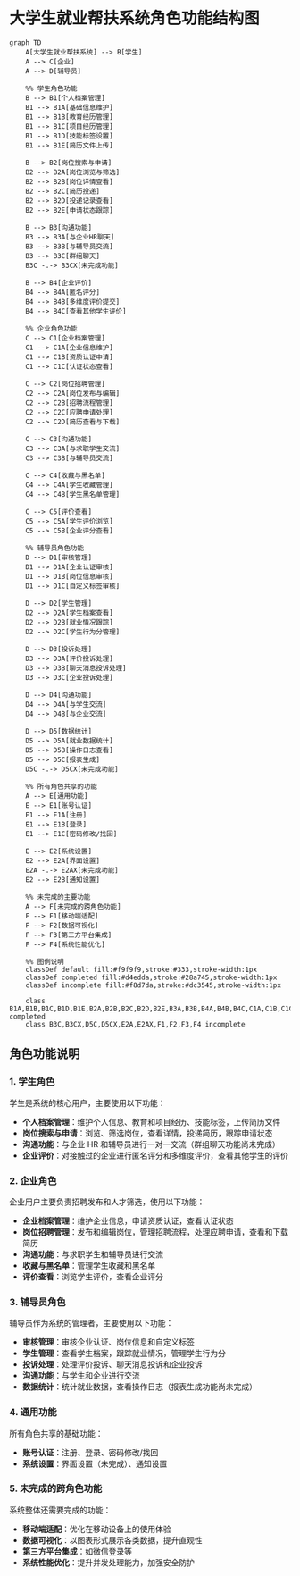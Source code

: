# 大学生就业帮扶系统角色功能结构图

```mermaid
graph TD
    A[大学生就业帮扶系统] --> B[学生]
    A --> C[企业]
    A --> D[辅导员]

    %% 学生角色功能
    B --> B1[个人档案管理]
    B1 --> B1A[基础信息维护]
    B1 --> B1B[教育经历管理]
    B1 --> B1C[项目经历管理]
    B1 --> B1D[技能标签设置]
    B1 --> B1E[简历文件上传]

    B --> B2[岗位搜索与申请]
    B2 --> B2A[岗位浏览与筛选]
    B2 --> B2B[岗位详情查看]
    B2 --> B2C[简历投递]
    B2 --> B2D[投递记录查看]
    B2 --> B2E[申请状态跟踪]

    B --> B3[沟通功能]
    B3 --> B3A[与企业HR聊天]
    B3 --> B3B[与辅导员交流]
    B3 --> B3C[群组聊天]
    B3C -.-> B3CX[未完成功能]

    B --> B4[企业评价]
    B4 --> B4A[匿名评分]
    B4 --> B4B[多维度评价提交]
    B4 --> B4C[查看其他学生评价]

    %% 企业角色功能
    C --> C1[企业档案管理]
    C1 --> C1A[企业信息维护]
    C1 --> C1B[资质认证申请]
    C1 --> C1C[认证状态查看]

    C --> C2[岗位招聘管理]
    C2 --> C2A[岗位发布与编辑]
    C2 --> C2B[招聘流程管理]
    C2 --> C2C[应聘申请处理]
    C2 --> C2D[简历查看与下载]

    C --> C3[沟通功能]
    C3 --> C3A[与求职学生交流]
    C3 --> C3B[与辅导员交流]

    C --> C4[收藏与黑名单]
    C4 --> C4A[学生收藏管理]
    C4 --> C4B[学生黑名单管理]

    C --> C5[评价查看]
    C5 --> C5A[学生评价浏览]
    C5 --> C5B[企业评分查看]

    %% 辅导员角色功能
    D --> D1[审核管理]
    D1 --> D1A[企业认证审核]
    D1 --> D1B[岗位信息审核]
    D1 --> D1C[自定义标签审核]

    D --> D2[学生管理]
    D2 --> D2A[学生档案查看]
    D2 --> D2B[就业情况跟踪]
    D2 --> D2C[学生行为分管理]

    D --> D3[投诉处理]
    D3 --> D3A[评价投诉处理]
    D3 --> D3B[聊天消息投诉处理]
    D3 --> D3C[企业投诉处理]

    D --> D4[沟通功能]
    D4 --> D4A[与学生交流]
    D4 --> D4B[与企业交流]

    D --> D5[数据统计]
    D5 --> D5A[就业数据统计]
    D5 --> D5B[操作日志查看]
    D5 --> D5C[报表生成]
    D5C -.-> D5CX[未完成功能]

    %% 所有角色共享的功能
    A --> E[通用功能]
    E --> E1[账号认证]
    E1 --> E1A[注册]
    E1 --> E1B[登录]
    E1 --> E1C[密码修改/找回]

    E --> E2[系统设置]
    E2 --> E2A[界面设置]
    E2A -.-> E2AX[未完成功能]
    E2 --> E2B[通知设置]

    %% 未完成的主要功能
    A --> F[未完成的跨角色功能]
    F --> F1[移动端适配]
    F --> F2[数据可视化]
    F --> F3[第三方平台集成]
    F --> F4[系统性能优化]

    %% 图例说明
    classDef default fill:#f9f9f9,stroke:#333,stroke-width:1px
    classDef completed fill:#d4edda,stroke:#28a745,stroke-width:1px
    classDef incomplete fill:#f8d7da,stroke:#dc3545,stroke-width:1px

    class B1A,B1B,B1C,B1D,B1E,B2A,B2B,B2C,B2D,B2E,B3A,B3B,B4A,B4B,B4C,C1A,C1B,C1C,C2A,C2B,C2C,C2D,C3A,C3B,C4A,C4B,C5A,C5B,D1A,D1B,D1C,D2A,D2B,D2C,D3A,D3B,D3C,D4A,D4B,D5A,D5B,E1A,E1B,E1C,E2B completed
    class B3C,B3CX,D5C,D5CX,E2A,E2AX,F1,F2,F3,F4 incomplete
```

## 角色功能说明

### 1. 学生角色

学生是系统的核心用户，主要使用以下功能：

- **个人档案管理**：维护个人信息、教育和项目经历、技能标签，上传简历文件
- **岗位搜索与申请**：浏览、筛选岗位，查看详情，投递简历，跟踪申请状态
- **沟通功能**：与企业 HR 和辅导员进行一对一交流（群组聊天功能尚未完成）
- **企业评价**：对接触过的企业进行匿名评分和多维度评价，查看其他学生的评价

### 2. 企业角色

企业用户主要负责招聘发布和人才筛选，使用以下功能：

- **企业档案管理**：维护企业信息，申请资质认证，查看认证状态
- **岗位招聘管理**：发布和编辑岗位，管理招聘流程，处理应聘申请，查看和下载简历
- **沟通功能**：与求职学生和辅导员进行交流
- **收藏与黑名单**：管理学生收藏和黑名单
- **评价查看**：浏览学生评价，查看企业评分

### 3. 辅导员角色

辅导员作为系统的管理者，主要使用以下功能：

- **审核管理**：审核企业认证、岗位信息和自定义标签
- **学生管理**：查看学生档案，跟踪就业情况，管理学生行为分
- **投诉处理**：处理评价投诉、聊天消息投诉和企业投诉
- **沟通功能**：与学生和企业进行交流
- **数据统计**：统计就业数据，查看操作日志（报表生成功能尚未完成）

### 4. 通用功能

所有角色共享的基础功能：

- **账号认证**：注册、登录、密码修改/找回
- **系统设置**：界面设置（未完成）、通知设置

### 5. 未完成的跨角色功能

系统整体还需要完成的功能：

- **移动端适配**：优化在移动设备上的使用体验
- **数据可视化**：以图表形式展示各类数据，提升直观性
- **第三方平台集成**：如微信登录等
- **系统性能优化**：提升并发处理能力，加强安全防护
